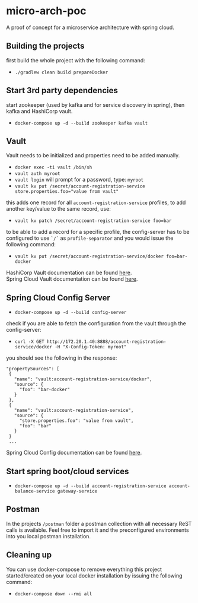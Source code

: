 # micro-arch-poc
A proof of concept for a microservice architecture with spring cloud.

## Building the projects

first build the whole project with the following command:
* ```./gradlew clean build prepareDocker```

## Start 3rd party dependencies
start zookeeper (used by kafka and for service discovery in spring), then kafka and HashiCorp vault.
* ```docker-compose up -d --build zookeeper kafka vault```

## Vault
Vault needs to be initialized and properties need to be added manually.
* ```docker exec -ti vault /bin/sh```
* ```vault auth myroot```
* ```vault login``` will prompt for a password, type: ```myroot```
* ```vault kv put /secret/account-registration-service store.properties.foo="value from vault"```

this adds one record for all ```account-registration-service``` profiles, to add another key/value to the same record, use:
* ```vault kv patch /secret/account-registration-service foo=bar```

to be able to add a record for a specific profile, the config-server has to be configured to use ``` `/` ``` as ```profile-separator```
and you would issue the following command:
* ```vault kv put /secret/account-registration-service/docker foo=bar-docker ```

HashiCorp Vault documentation can be found [here](https://www.vaultproject.io/docs/index.html). <br>
Spring Cloud Vault documentation can be found [here](http://cloud.spring.io/spring-cloud-static/spring-cloud-vault/2.0.1.RELEASE/).

## Spring Cloud Config Server
* ```docker-compose up -d --build config-server```

check if you are able to fetch the configuration from the vault through the config-server:
* ```curl -X GET http://172.20.1.40:8888/account-registration-service/docker -H "X-Config-Token: myroot"```

you should see the following in the response:
```
"propertySources": [
 {
   "name": "vault:account-registration-service/docker",
   "source": {
     "foo": "bar-docker"
   }
 },
 {
   "name": "vault:account-registration-service",
   "source": {
     "store.properties.foo": "value from vault",
     "foo": "bar"
   }
 }
 ...
 ```

Spring Cloud Config documentation can be found [here](http://cloud.spring.io/spring-cloud-static/spring-cloud-config/2.0.1.RELEASE/).
## Start spring boot/cloud services

* ```docker-compose up -d --build account-registration-service account-balance-service gateway-service```

## Postman
In the projects ```/postman``` folder a postman collection with all necessary ReST calls is available.
Feel free to import it and the preconfigured environments into you local postman installation.

## Cleaning up
You can use docker-compose to remove everything this project started/created on your local docker installation by issuing
the following command:
* ```docker-compose down --rmi all```